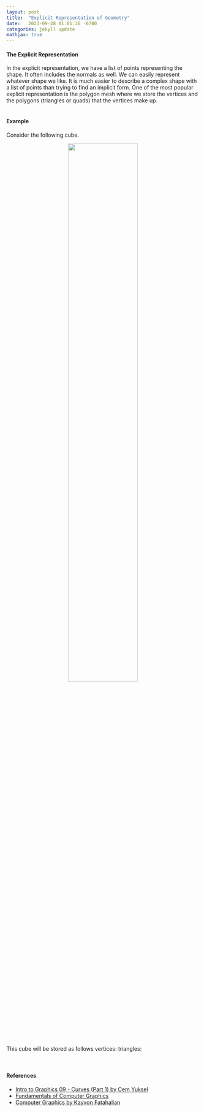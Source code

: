 ```yaml
---
layout: post
title:  "Explicit Representation of Geometry"
date:   2023-09-28 01:01:36 -0700
categories: jekyll update
mathjax: true
---
```

<!------------------------------------------------------------------------------------>
<h4><b>The Explicit Representation</b></h4>
In the explicit representation, we have a list of points representing the shape. It often includes the normals as well. We can easily represent whatever shape we like. It is much easier to describe a complex shape with a list of points than trying to find an implicit form. One of the most popular explicit representation is the polygon mesh where we store the vertices and the polygons (triangles or quads) that the vertices make up.

<br>
<br>
<!------------------------------------------------------------------------------------>
<h4><b>Example</b></h4>
Consider the following cube.
<p style="text-align:center;"><img src="{{ site.url }}/assets/math/implicit/00.png" width="60%" class="center"></p>
This cube will be stored as follows
vertices:
triangles:

<br>
<!------------------------------------------------------------------------------------>
<br>
<br>
<h4><b>References</b></h4>
<ul>
<li>
<a href="https://www.youtube.com/watch?v=6jjLSkp0Y7I&list=PLplnkTzzqsZTfYh4UbhLGpI5kGd5oW_Hh&index=10&t=535s">Intro to Graphics 09 - Curves (Part 1) by Cem Yuksel</a>
</li>
<li>
<a href="https://www.amazon.com/Fundamentals-Computer-Graphics-Steve-Marschner/dp/1482229390">Fundamentals of Computer Graphics</a>
</li>
<li>
<a href="https://gfxcourses.stanford.edu/cs248a">Computer Graphics by Kayvon Fatahalian</a>
</li>
</ul>
<br>


